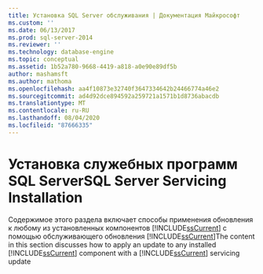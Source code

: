 ```yaml
---
title: Установка SQL Server обслуживания | Документация Майкрософт
ms.custom: ''
ms.date: 06/13/2017
ms.prod: sql-server-2014
ms.reviewer: ''
ms.technology: database-engine
ms.topic: conceptual
ms.assetid: 1b52a780-9668-4419-a818-a0e90e89df5b
author: mashamsft
ms.author: mathoma
ms.openlocfilehash: aa4f10873e32740f3647334642b24466774a46e2
ms.sourcegitcommit: ad4d92dce894592a259721a1571b1d8736abacdb
ms.translationtype: MT
ms.contentlocale: ru-RU
ms.lasthandoff: 08/04/2020
ms.locfileid: "87666335"
---
```

# <a name="sql-server-servicing-installation"></a><span data-ttu-id="b556f-102">Установка служебных программ SQL Server</span><span class="sxs-lookup"><span data-stu-id="b556f-102">SQL Server Servicing Installation</span></span>
  <span data-ttu-id="b556f-103">Содержимое этого раздела включает способы применения обновления к любому из установленных компонентов [!INCLUDE[ssCurrent](../../includes/sscurrent-md.md)] с помощью обслуживающего обновления [!INCLUDE[ssCurrent](../../includes/sscurrent-md.md)]</span><span class="sxs-lookup"><span data-stu-id="b556f-103">The content in this section discusses how to apply an update to any installed [!INCLUDE[ssCurrent](../../includes/sscurrent-md.md)] component with a [!INCLUDE[ssCurrent](../../includes/sscurrent-md.md)] servicing update</span></span>  
  
  
